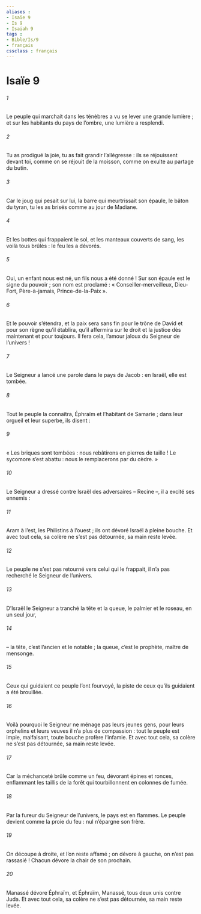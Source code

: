 ```yaml
---
aliases : 
- Isaïe 9
- Is 9
- Isaiah 9
tags : 
- Bible/Is/9
- français
cssclass : français
---
```


# Isaïe 9

###### 1
Le peuple qui marchait dans les ténèbres
a vu se lever une grande lumière ;
et sur les habitants du pays de l’ombre,
une lumière a resplendi.
###### 2
Tu as prodigué la joie,
tu as fait grandir l’allégresse :
ils se réjouissent devant toi,
comme on se réjouit de la moisson,
comme on exulte au partage du butin.
###### 3
Car le joug qui pesait sur lui,
la barre qui meurtrissait son épaule,
le bâton du tyran,
tu les as brisés comme au jour de Madiane.
###### 4
Et les bottes qui frappaient le sol,
et les manteaux couverts de sang,
les voilà tous brûlés :
le feu les a dévorés.
###### 5
Oui, un enfant nous est né,
un fils nous a été donné !
Sur son épaule est le signe du pouvoir ;
son nom est proclamé :
« Conseiller-merveilleux, Dieu-Fort,
Père-à-jamais, Prince-de-la-Paix ».
###### 6
Et le pouvoir s’étendra,
et la paix sera sans fin
pour le trône de David et pour son règne
qu’il établira, qu’il affermira
sur le droit et la justice
dès maintenant et pour toujours.
Il fera cela, l’amour jaloux du Seigneur de l’univers !
###### 7
Le Seigneur a lancé une parole dans le pays de Jacob :
en Israël, elle est tombée.
###### 8
Tout le peuple la connaîtra,
Éphraïm et l’habitant de Samarie ;
dans leur orgueil et leur superbe, ils disent :
###### 9
« Les briques sont tombées :
nous rebâtirons en pierres de taille !
Le sycomore s’est abattu :
nous le remplacerons par du cèdre. »
###### 10
Le Seigneur a dressé contre Israël des adversaires – Recine –,
il a excité ses ennemis :
###### 11
Aram à l’est, les Philistins à l’ouest ;
ils ont dévoré Israël à pleine bouche.
Et avec tout cela, sa colère ne s’est pas détournée,
sa main reste levée.
###### 12
Le peuple ne s’est pas retourné vers celui qui le frappait,
il n’a pas recherché le Seigneur de l’univers.
###### 13
D’Israël le Seigneur a tranché la tête et la queue,
le palmier et le roseau, en un seul jour,
###### 14
– la tête, c’est l’ancien et le notable ;
la queue, c’est le prophète, maître de mensonge.
###### 15
Ceux qui guidaient ce peuple l’ont fourvoyé,
la piste de ceux qu’ils guidaient a été brouillée.
###### 16
Voilà pourquoi le Seigneur ne ménage pas leurs jeunes gens,
pour leurs orphelins et leurs veuves il n’a plus de compassion :
tout le peuple est impie, malfaisant,
toute bouche profère l’infamie.
Et avec tout cela, sa colère ne s’est pas détournée,
sa main reste levée.
###### 17
Car la méchanceté brûle comme un feu,
dévorant épines et ronces,
enflammant les taillis de la forêt
qui tourbillonnent en colonnes de fumée.
###### 18
Par la fureur du Seigneur de l’univers,
le pays est en flammes.
Le peuple devient comme la proie du feu :
nul n’épargne son frère.
###### 19
On découpe à droite, et l’on reste affamé ;
on dévore à gauche, on n’est pas rassasié !
Chacun dévore la chair de son prochain.
###### 20
Manassé dévore Éphraïm, et Éphraïm, Manassé,
tous deux unis contre Juda.
Et avec tout cela, sa colère ne s’est pas détournée,
sa main reste levée.
